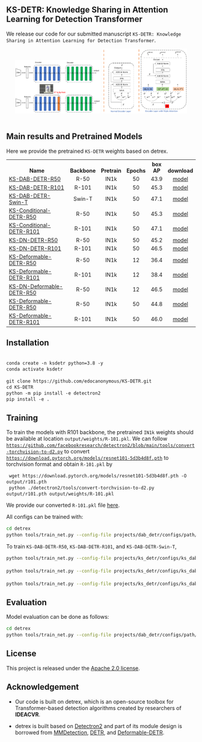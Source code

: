 <h2 align="left">KS-DETR: Knowledge Sharing in Attention Learning for Detection Transformer</h2>


We release our code for our submitted manuscript `KS-DETR: Knowledge Sharing in Attention Learning for Detection Transformer`.

[comment]: <> ([comment]: <> &#40;Solarized dark             |  Solarized Ocean&#41;)

[comment]: <> (:-------------------------:|:-------------------------:)

[comment]: <> (![ks-detr arch]&#40;./projects/ks_detr/assets/ks-detr-freamework.png&#41;  |  ![triple attention]&#40;./projects/ks_detr/assets/triple_attention.png&#41;)


<div align="center">

  <img src="./projects/ks_detr/assets/ks-detr-freamework.png" width="45%"/>

 <img src="./projects/ks_detr/assets/triple_attention.png" width="45%"/>
</div><br/>

[comment]: <> (  <img src="./projects/ks_detr/assets/teacher-attn-accu.png"/>)
 

## Main results and Pretrained Models


Here we provide the pretrained `KS-DETR` weights based on detrex.

<table><tbody>
<!-- START TABLE -->
<!-- TABLE HEADER -->
<th valign="bottom">Name</th>
<th valign="bottom">Backbone</th>
<th valign="bottom">Pretrain</th>
<th valign="bottom">Epochs</th>
<th valign="bottom">box<br/>AP</th>
<th valign="bottom">download</th>
<!-- TABLE BODY -->

<!-- ROW: ks_dab_detr_r50_50ep -->
<tr><td align="left"><a href="projects/ks_detr/configs/ks_dab_detr/ks_dab_detr_r50_50ep_smlp_qkv_triple_attn_share_outproj_ffn.py">
KS-DAB-DETR-R50</a></td>
<td align="center">R-50</td>
<td align="center">IN1k</td>
<td align="center">50</td>
<td align="center">43.9</td>
<td align="center"> <a href="https://drive.google.com/file/d/1TjIGuNlrUg1u2oFkiULpYIZmGqz-ZszC/view?usp=share_link">model</a></td>
</tr>


<!-- ROW: ks_dab_detr_r101_50ep -->
 <tr><td align="left"><a href="projects/ks_detr/configs/ks_dab_detr/ks_dab_detr_r101_50ep_smlp_qkv_triple_attn_share_outproj_ffn.py">
KS-DAB-DETR-R101</a></td>
<td align="center">R-101</td>
<td align="center">IN1k</td>
<td align="center">50</td>
<td align="center">45.3</td>
<td align="center"> <a href="https://drive.google.com/file/d/1RM44UQsXsvq6_7_2UDnspRlQVAnZhmWJ/view?usp=share_link">model</a></td>

<!-- ROW: ks_dab_detr_swin_t_in1k_50ep -->
 <tr><td align="left"><a href="projects/ks_detr/configs/ks_dab_detr/ks_dab_detr_swin_tiny_50ep_smlp_qkv_triple_attn_share_outproj_ffn.py">
KS-DAB-DETR-Swin-T</a></td>
<td align="center">Swin-T</td>
<td align="center">IN1k</td>
<td align="center">50</td>
<td align="center">47.1</td>
<td align="center"> <a href="https://drive.google.com/file/d/1P971eidVaB0nt9Uhs6tOG79-q98G9eHg/view?usp=share_link">model</a></td>
</tr>




<!-- ROW: ks_conditional_detr_r50 -->
 <tr><td align="left"><a href="projects/ks_detr/configs/ks_conditional_detr/ks_conditional_detr_r50_50ep_smlp_qkv_triple_attn_share_outproj_ffn.py">
KS-Conditional-DETR-R50</a></td>
<td align="center">R-50</td>
<td align="center">IN1k</td>
<td align="center">50</td>
<td align="center">45.3</td>
<td align="center"> <a href="https://drive.google.com/file/d/1P971eidVaB0nt9Uhs6tOG79-q98G9eHg/view?usp=share_link">model</a></td>

<!-- ROW: ks_conditional_detr_r101_50ep -->
 <tr><td align="left"><a href="projects/ks_detr/configs/ks_conditional_detr/ks_conditional_detr_r101_50ep_smlp_qkv_triple_attn_share_outproj_ffn.py">
KS-Conditional-DETR-R101</a></td>
<td align="center">R-101</td>
<td align="center">IN1k</td>
<td align="center">50</td>
<td align="center">47.1</td>
<td align="center"> <a href="https://drive.google.com/file/d/1amZlGUnBBkrn-HIySklI7A0yB3erDrxk/view?usp=share_link">model</a></td>
</tr>


<!-- ROW: ks_dn_detr_r50_50ep -->
 <tr><td align="left"><a href="projects/ks_detr/configs/ks_dn_detr/ks_dn_detr_r50_50ep_smlp_qkv_triple_attn_share_outproj_ffn.py">
KS-DN-DETR-R50</a></td>
<td align="center">R-50</td>
<td align="center">IN1k</td>
<td align="center">50</td>
<td align="center">45.2</td>
<td align="center"> <a href="https://drive.google.com/file/d/1fd2qTXZnGxocq5m5rc97uFRa0WbhiSJl/view?usp=share_link">model</a></td>

<!-- ROW: ks_dn_detr_r101_50ep -->
 <tr><td align="left"><a href="projects/ks_detr/configs/ks_dn_detr/ks_dn_detr_r101_50ep_smlp_qkv_triple_attn_share_outproj_ffn.py">
KS-DN-DETR-R101</a></td>
<td align="center">R-101</td>
<td align="center">IN1k</td>
<td align="center">50</td>
<td align="center">46.5</td>
<td align="center"> <a href="https://drive.google.com/file/d/1fd2qTXZnGxocq5m5rc97uFRa0WbhiSJl/view?usp=share_link">model</a></td>
</tr>



<!-- ROW:  -->
 <tr><td align="left"><a href="projects/ks_detr/configs/ks_deformable_detr/ks_deformable_detr_r50_12ep_smlp_qkv_triple_attn_outproj_ffn_v0.py">
KS-Deformable-DETR-R50</a></td>
<td align="center">R-50</td>
<td align="center">IN1k</td>
<td align="center">12</td>
<td align="center">36.4</td>
<td align="center"> <a href="https://drive.google.com/file/d/1tYM_c_Q2j3LEY_EZ_hTJa3XvT0oxaFu9/view?usp=share_link">model</a></td>

<!-- ROW:  -->
 <tr><td align="left"><a href="projects/ks_detr/configs/ks_deformable_detr/ks_deformable_detr_r101_12ep_smlp_qkv_triple_attn_outproj_ffn_v0.py">
KS-Deformable-DETR-R101</a></td>
<td align="center">R-101</td>
<td align="center">IN1k</td>
<td align="center">12</td>
<td align="center">38.4</td>
<td align="center"> <a href="https://drive.google.com/file/d/1fd2qTXZnGxocq5m5rc97uFRa0WbhiSJl/view?usp=share_link">model</a></td>
</tr>

 <tr><td align="left"><a href="projects/ks_detr/configs/ks_dn_deformable_detr/ks_dn_deformable_detr_r50_12ep_smlp_qkv_triple_attn_outproj_ffn_v0.py">
KS-DN-Deformable-DETR-R50</a></td>
<td align="center">R-50</td>
<td align="center">IN1k</td>
<td align="center">12</td>
<td align="center">46.5</td>
<td align="center"> <a href="https://drive.google.com/file/d/1fd2qTXZnGxocq5m5rc97uFRa0WbhiSJl/view?usp=share_link">model</a></td>

<!-- ROW: ks_deformable_detr_r50_50ep -->
 <tr><td align="left"><a href="projects/ks_detr/configs/ks_deformable_detr/ks_deformable_detr_r50_50ep_smlp_qkv_triple_attn_outproj_ffn_v0.py">
KS-Deformable-DETR-R50</a></td>
<td align="center">R-50</td>
<td align="center">IN1k</td>
<td align="center">50</td>
<td align="center">44.8</td>
<td align="center"> <a href="https://drive.google.com/file/d/1fd2qTXZnGxocq5m5rc97uFRa0WbhiSJl/view?usp=share_link">model</a></td>


<!-- ROW: ks_deformable_detr_r101_50ep -->
 <tr><td align="left"><a href="projects/ks_detr/configs/ks_deformable_detr/ks_deformable_detr_r101_50ep_smlp_qkv_triple_attn_outproj_ffn_v0.py">
KS-Deformable-DETR-R101</a></td>
<td align="center">R-101</td>
<td align="center">IN1k</td>
<td align="center">50</td>
<td align="center">46.0</td>
<td align="center"> <a href="https://drive.google.com/file/d/1fd2qTXZnGxocq5m5rc97uFRa0WbhiSJl/view?usp=share_link">model</a></td>
</tr>

</tbody></table>



[comment]: <> (## What's New)



## Installation

```shell

conda create -n ksdetr python=3.8 -y
conda activate ksdetr

git clone https://github.com/edocanonymous/KS-DETR.git
cd KS-DETR
python -m pip install -e detectron2
pip install -e .

```

[comment]: <> (## Getting Started)



## Training
To train the models with R101 backbone, the pretrained `IN1k` weights should be available at location `output/weights/R-101.pkl`.
We can follow  [`https://github.com/facebookresearch/detectron2/blob/main/tools/convert-torchvision-to-d2.py`](https://github.com/facebookresearch/detectron2/blob/main/tools/convert-torchvision-to-d2.py)
to convert [`https://download.pytorch.org/models/resnet101-5d3b4d8f.pth`](https://download.pytorch.org/models/resnet101-5d3b4d8f.pth) 
to torchvision format and obtain `R-101.pkl` by 

```shell
 wget https://download.pytorch.org/models/resnet101-5d3b4d8f.pth -O output/r101.pth
 python ./detectron2/tools/convert-torchvision-to-d2.py output/r101.pth output/weights/R-101.pkl
```
We provide our converted `R-101.pkl` file [here](https://drive.google.com/file/d/1OpXH1hlLI87ochfpOhU__Oohni6VEgeV/view?usp=share_link).

All configs can be trained with:
```bash
cd detrex
python tools/train_net.py --config-file projects/dab_detr/configs/path/to/config.py --num-gpus 8
```



To train `KS-DAB-DETR-R50`, `KS-DAB-DETR-R101`, and `KS-DAB-DETR-Swin-T`,
```bash
python tools/train_net.py --config-file projects/ks_detr/configs/ks_dab_detr/ks_dab_detr_r50_50ep_smlp_qkv_triple_attn_share_outproj_ffn.py --num-gpus 8

python tools/train_net.py --config-file projects/ks_detr/configs/ks_dab_detr/ks_dab_detr_r101_50ep_smlp_qkv_triple_attn_share_outproj_ffn.py --num-gpus 8

python tools/train_net.py --config-file projects/ks_detr/configs/ks_dab_detr/ks_dab_detr_swin_tiny_50ep_smlp_qkv_triple_attn_share_outproj_ffn.py --num-gpus 8

```


## Evaluation
Model evaluation can be done as follows:
```bash
cd detrex
python tools/train_net.py --config-file projects/dab_detr/configs/path/to/config.py --eval-only train.init_checkpoint=/path/to/model_checkpoint
```

## License

This project is released under the [Apache 2.0 license](LICENSE).


## Acknowledgement
- Our code is built on detrex, which is an open-source toolbox for Transformer-based detection algorithms created by researchers of **IDEACVR**. 

- detrex is built based on [Detectron2](https://github.com/facebookresearch/detectron2) and part of its module design is borrowed from [MMDetection](https://github.com/open-mmlab/mmdetection), [DETR](https://github.com/facebookresearch/detr), and [Deformable-DETR](https://github.com/fundamentalvision/Deformable-DETR).








